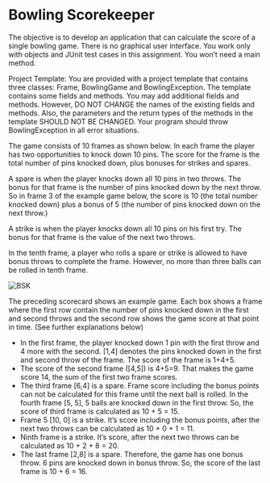 Bowling Scorekeeper
===
The objective is to develop an application that can calculate the score of a single bowling game. There is no graphical user interface. You work only with objects and JUnit test cases in this assignment. You won’t need a main method.

Project Template:
You are provided with a project template that contains three classes: Frame, BowlingGame and BowlingException. The template contains some fields and methods. You may add additional fields and methods. However, DO NOT CHANGE the names of the existing fields and methods. Also, the parameters and the return types of the methods in the template SHOULD NOT BE CHANGED. 
Your program should throw BowlingException in all error situations. 

The game consists of 10 frames as shown below.  In each frame the player has two opportunities to knock down 10 pins.  The score for the frame is the total number of pins knocked down, plus bonuses for strikes and spares.

A spare is when the player knocks down all 10 pins in two throws.  The bonus for that frame is the number of pins knocked down by the next throw.  So in frame 3 of the example game below, the score is 10 (the total number knocked down) plus a bonus of 5 (the number of pins knocked down on the next throw.)

A strike is when the player knocks down all 10 pins on his first try.  The bonus for that frame is the value of the next two throws. 

In the tenth frame, a player who rolls a spare or strike is allowed to have bonus throws to complete the frame.  However, no more than three balls can be rolled in tenth frame.

![BSK](http://snappyimages.nextwavesrl.netdna-cdn.com/img/fc6a24b4e90cd51040712116c3e87f4e.png)

The preceding scorecard shows an example game. Each box shows a frame where the first row contain the number of pins knocked down in the first and second throws and the second row shows the game score at that point in time. (See further explanations below) 
-	In the first frame, the player knocked down 1 pin with the first throw and 4 more with the second. [1,4] denotes the pins knocked down in the first and second throw of the frame. The score of the frame is 1+4+5.
-	The score of the second frame ([4,5]) is 4+5=9. That makes the game score 14, the sum of the first two frame scores.
-	The third frame [6,4] is a spare. Frame score including the bonus points can not be calculated for this frame until the next ball is rolled. In the fourth frame [5, 5], 5 balls are knocked down in the first throw. So, the score of third frame is calculated as 10 + 5 = 15. 
-	Frame 5 [10, 0] is a strike. It’s score including the bonus points, after the next two throws can be calculated as 10 + 0 + 1 = 11.
-	Ninth frame is a strike. It’s score, after the next two throws can be calculated as 10 + 2 + 8 = 20.
-	The last frame [2,8] is a spare. Therefore, the game has one bonus throw. 6 pins are knocked down in bonus throw. So, the score of the last frame is 10 + 6 = 16.

